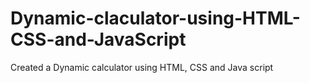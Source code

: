 # Dynamic-claculator-using-HTML-CSS-and-JavaScript
Created a Dynamic calculator using HTML, CSS and Java script
